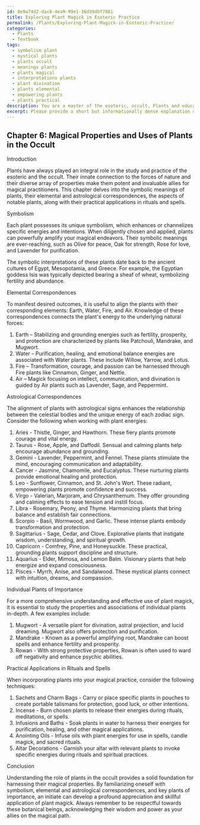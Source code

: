 ```yaml
---
id: 8e9a74d2-dac8-4ea9-99e1-36d39dbf7881
title: Exploring Plant Magick in Esoteric Practice
permalink: /Plants/Exploring-Plant-Magick-in-Esoteric-Practice/
categories:
  - Plants
  - Textbook
tags:
  - symbolism plant
  - mystical plants
  - plants occult
  - meanings plants
  - plants magical
  - interpretations plants
  - plant divination
  - plants elemental
  - empowering plants
  - plants practical
description: You are a master of the esoteric, occult, Plants and education, you have written many textbooks on the subject in ways that provide students with rich and deep understanding of the subject. You are being asked to write textbook-like sections on a topic and you do it with full context, explainability, and reliability in accuracy to the true facts of the topic at hand, in a textbook style that a student would easily be able to learn from, in a rich, engaging, and contextual way. Always include relevant context (such as formulas and history), related concepts, and in a way that someone can gain deep insights from.
excerpt: Please provide a short but informationally dense explanation on the magical properties and uses of plants in the occult, as part of a grimoire, lesson, spellbook, or treatise, which can be used by an initiate to develop a deeper understanding of this domain. Focus on symbolism, correspondences with elements and astrological signs, individual plants of importance, and practical applications in rituals and spells.
---
```

## Chapter 6: Magical Properties and Uses of Plants in the Occult

Introduction

Plants have always played an integral role in the study and practice of the esoteric and the occult. Their innate connection to the forces of nature and their diverse array of properties make them potent and invaluable allies for magical practitioners. This chapter delves into the symbolic meanings of plants, their elemental and astrological correspondences, the aspects of notable plants, along with their practical applications in rituals and spells.

Symbolism

Each plant possesses its unique symbolism, which enhances or channelizes specific energies and intentions. When diligently chosen and applied, plants can powerfully amplify your magical endeavors. Their symbolic meanings are ever-reaching, such as Olive for peace, Oak for strength, Rose for love, and Lavender for purification.

The symbolic interpretations of these plants date back to the ancient cultures of Egypt, Mesopotamia, and Greece. For example, the Egyptian goddess Isis was typically depicted bearing a sheaf of wheat, symbolizing fertility and abundance.

Elemental Correspondences

To manifest desired outcomes, it is useful to align the plants with their corresponding elements: Earth, Water, Fire, and Air. Knowledge of these correspondences connects the plant's energy to the underlying natural forces:

1. Earth – Stabilizing and grounding energies such as fertility, prosperity, and protection are characterized by plants like Patchouli, Mandrake, and Mugwort.
2. Water – Purification, healing, and emotional balance energies are associated with Water plants. These include Willow, Yarrow, and Lotus.
3. Fire – Transformation, courage, and passion can be harnessed through Fire plants like Cinnamon, Ginger, and Nettle.
4. Air – Magick focusing on intellect, communication, and divination is guided by Air plants such as Lavender, Sage, and Peppermint.

Astrological Correspondences

The alignment of plants with astrological signs enhances the relationship between the celestial bodies and the unique energy of each zodiac sign. Consider the following when working with plant energies:

1. Aries - Thistle, Ginger, and Hawthorn. These fiery plants promote courage and vital energy.
2. Taurus - Rose, Apple, and Daffodil. Sensual and calming plants help encourage abundance and grounding.
3. Gemini - Lavender, Peppermint, and Fennel. These plants stimulate the mind, encouraging communication and adaptability.
4. Cancer - Jasmine, Chamomile, and Eucalyptus. These nurturing plants provide emotional healing and protection.
5. Leo - Sunflower, Cinnamon, and St. John's Wort. These radiant, empowering plants promote confidence and success.
6. Virgo - Valerian, Marjoram, and Chrysanthemum. They offer grounding and calming effects to ease tension and instill focus.
7. Libra - Rosemary, Peony, and Thyme. Harmonizing plants that bring balance and establish fair connections.
8. Scorpio - Basil, Wormwood, and Garlic. These intense plants embody transformation and protection.
9. Sagittarius - Sage, Cedar, and Clove. Explorative plants that instigate wisdom, understanding, and spiritual growth.
10. Capricorn - Comfrey, Pine, and Honeysuckle. These practical, grounding plants support discipline and structure.
11. Aquarius - Elder, Mimosa, and Lemon Balm. Visionary plants that help energize and expand consciousness.
12. Pisces - Myrrh, Anise, and Sandalwood. These mystical plants connect with intuition, dreams, and compassion.

Individual Plants of Importance

For a more comprehensive understanding and effective use of plant magick, it is essential to study the properties and associations of individual plants in-depth. A few examples include:

1. Mugwort - A versatile plant for divination, astral projection, and lucid dreaming. Mugwort also offers protection and purification.
2. Mandrake - Known as a powerful amplifying root, Mandrake can boost spells and enhance fertility and prosperity.
3. Rowan - With strong protective properties, Rowan is often used to ward off negativity and enhance psychic abilities.

Practical Applications in Rituals and Spells

When incorporating plants into your magical practice, consider the following techniques:

1. Sachets and Charm Bags - Carry or place specific plants in pouches to create portable talismans for protection, good luck, or other intentions.
2. Incense - Burn chosen plants to release their energies during rituals, meditations, or spells.
3. Infusions and Baths - Soak plants in water to harness their energies for purification, healing, and other magical applications.
4. Anointing Oils - Infuse oils with plant energies for use in spells, candle magick, and sacred rituals.
5. Altar Decorations - Garnish your altar with relevant plants to invoke specific energies during rituals and spiritual practices.

Conclusion

Understanding the role of plants in the occult provides a solid foundation for harnessing their magical properties. By familiarizing oneself with symbolism, elemental and astrological correspondences, and key plants of importance, an initiate can develop a profound appreciation and skillful application of plant magick. Always remember to be respectful towards these botanical beings, acknowledging their wisdom and power as your allies on the magical path.
